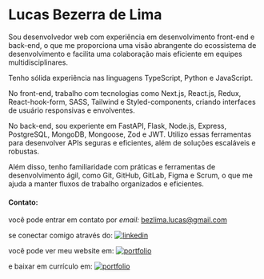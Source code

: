 # Lucas Bezerra de Lima

Sou desenvolvedor web com experiência em desenvolvimento front-end e back-end, o que me proporciona uma visão abrangente do ecossistema de desenvolvimento e facilita uma colaboração mais eficiente em equipes multidisciplinares.

Tenho sólida experiência nas linguagens TypeScript, Python e JavaScript.

No front-end, trabalho com tecnologias como Next.js, React.js, Redux, React-hook-form, SASS, Tailwind e Styled-components, criando interfaces de usuário responsivas e envolventes.

No back-end, sou experiente em FastAPI, Flask, Node.js, Express, PostgreSQL, MongoDB, Mongoose, Zod e JWT. Utilizo essas ferramentas para desenvolver APIs seguras e eficientes, além de soluções escaláveis e robustas.

Além disso, tenho familiaridade com práticas e ferramentas de desenvolvimento ágil, como Git, GitHub, GitLab, Figma e Scrum, o que me ajuda a manter fluxos de trabalho organizados e eficientes.


#### Contato: 
você pode entrar em contato por
*email:* bezlima.lucas@gmail.com

se conectar comigo através do:
[![linkedin](https://img.shields.io/badge/linkedin-000?style=for-the-badge&logo=linkedin&logoColor=white)](https://www.linkedin.com/in/bezlima/)

você pode ver meu website em:
[![portfolio](https://img.shields.io/badge/my_portfolio-000?style=for-the-badge&logo=ko-fi&logoColor=white)](https://bezlima-portfolio.vercel.app/)

e baixar em currículo em:
[![portfolio](https://img.shields.io/badge/curriculum_vitae-000?style=for-the-badge&logo=readdotcv&logoColor=white)](https://bezlima-portfolio.vercel.app/cv/CV-LucasLima.pdf)
